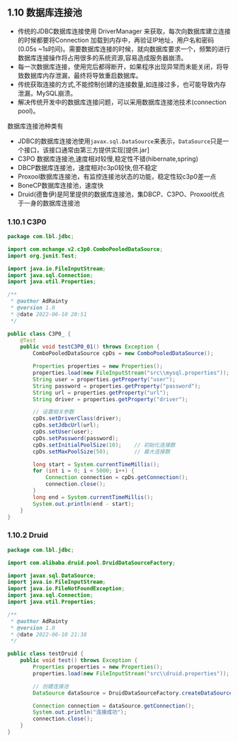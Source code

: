 ## 1.10 数据库连接池

- 传统的JDBC数据库连接使用 DriverManager 来获取，每次向数据库建立连接的时候都要将Connection 加载到内存中，再验证IP地址，用户名和密码(0.05s ~1s时间)。需要数据库连接的时候，就向数据库要求一个，频繁的进行数据库连接操作将占用很多的系统资源,容易造成服务器崩溃。
- 每一次数据库连接，使用完后都得断开，如果程序出现异常而未能关闭，将导致数据库内存泄漏，最终将导致重启数据库。
- 传统获取连接的方式,不能控制创建的连接数量,如连接过多，也可能导致内存泄漏，MySQL崩溃。
- 解决传统开发中的数据库连接问题，可以采用数据库连接池技术(connection pool)。

数据库连接池种类有

- JDBC的数据库连接池使用`javax.sql.DataSource`来表示，`DataSource`只是一个接口，该接口通常由第三方提供实现[提供.jar]
- C3PO 数据库连接池,速度相对较慢,稳定性不错(hibernate,spring)
- DBCP数据库连接池，速度相对c3p0较快,但不稳定
- Proxool数据库连接池，有监控连接池状态的功能，稳定性较c3p0差一点
- BoneCP数据库连接池，速度快
- Druid(德鲁伊)是阿里提供的数据库连接池，集DBCP、C3PO、Proxool优点于一身的数据库连接池

### 1.10.1 C3P0

~~~java
package com.lbl.jdbc;

import com.mchange.v2.c3p0.ComboPooledDataSource;
import org.junit.Test;

import java.io.FileInputStream;
import java.sql.Connection;
import java.util.Properties;

/**
 * @author AdRainty
 * @version 1.0
 * @date 2022-06-10 20:51
 */

public class C3P0_ {
    @Test
    public void testC3P0_01() throws Exception {
        ComboPooledDataSource cpDs = new ComboPooledDataSource();

        Properties properties = new Properties();
        properties.load(new FileInputStream("src\\mysql.properties"));
        String user = properties.getProperty("user");
        String password = properties.getProperty("password");
        String url = properties.getProperty("url");
        String driver = properties.getProperty("driver");

        // 设置相关参数
        cpDs.setDriverClass(driver);
        cpDs.setJdbcUrl(url);
        cpDs.setUser(user);
        cpDs.setPassword(password);
        cpDs.setInitialPoolSize(10);    // 初始化连接数
        cpDs.setMaxPoolSize(50);        // 最大连接数

        long start = System.currentTimeMillis();
        for (int i = 0; i < 5000; i++) {
            Connection connection = cpDs.getConnection();
            connection.close();
        }
        long end = System.currentTimeMillis();
        System.out.println(end - start);
    }
}

~~~

### 1.10.2 Druid

~~~java
package com.lbl.jdbc;

import com.alibaba.druid.pool.DruidDataSourceFactory;

import javax.sql.DataSource;
import java.io.FileInputStream;
import java.io.FileNotFoundException;
import java.sql.Connection;
import java.util.Properties;

/**
 * @author AdRainty
 * @version 1.0
 * @date 2022-06-10 21:38
 */

public class testDruid {
    public void test() throws Exception {
        Properties properties = new Properties();
        properties.load(new FileInputStream("src\\druid.properties"));

        // 创建连接池
        DataSource dataSource = DruidDataSourceFactory.createDataSource(properties);

        Connection connection = dataSource.getConnection();
        System.out.println("连接成功");
        connection.close();
    }
}

~~~

